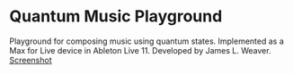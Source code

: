 # Quantum Music Playground
Playground for composing music using quantum states. Implemented as a Max for Live device in Ableton Live 11. Developed by James L. Weaver.
[Screenshot](./images/qmp_0_9_screenshot.png)



